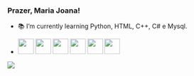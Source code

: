 ### <h3>Prazer, Maria Joana! </h3>
- :books: I’m currently learning Python, HTML, C++, C# e Mysql.

- <img src="https://cdn.jsdelivr.net/gh/devicons/devicon/icons/python/python-plain.svg" width="35cm" height="35cm" /> <img src="https://cdn.jsdelivr.net/gh/devicons/devicon/icons/html5/html5-plain.svg" width="35cm" height="35cm"/> <img src="https://cdn.jsdelivr.net/gh/devicons/devicon/icons/arduino/arduino-original.svg" width="35cm" height="35cm"/> <img src="https://cdn.jsdelivr.net/gh/devicons/devicon/icons/cplusplus/cplusplus-plain.svg" width="35cm" height="35cm"/> <img src="https://cdn.jsdelivr.net/gh/devicons/devicon/icons/csharp/csharp-plain.svg" width="35cm" height="35cm"/> <img src="https://cdn.jsdelivr.net/gh/devicons/devicon/icons/mysql/mysql-original.svg" width="35cm" height="35cm"/>
          
<div>
<a href="https://instagram.com/apolx_" target="_blank"><img loading="lazy"
src="https://img.shields.io/badge/-Instagram-%23E4405F?style=for-thebadge&logo=instagram&logoColor=white" target="_blank"></a>
</div>
         
          
          
          
          
<!--
**MaJoApol/MajoApol** is a ✨ _special_ ✨ repository because its `README.md` (this file) appears on your GitHub profile.

Here are some ideas to get you started:

- 🔭 I’m currently working on ...
- 🌱 I’m currently learning Python, HTML e C++.
- 👯 I’m looking to collaborate on ...
- 🤔 I’m looking for help with ...
- 💬 Ask me about ...
- 📫 How to reach me: ...
- 😄 Pronouns: ...
- ⚡ Fun fact: ...
-->
